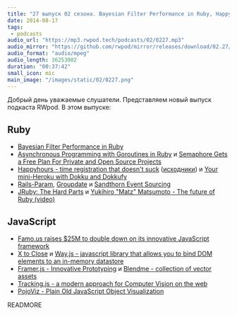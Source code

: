 ```yaml
---
title: "27 выпуск 02 сезона. Bayesian Filter Performance in Ruby, Happyhours, Rails-Param, Famo.us, X to Close, Tracking.js и прочее"
date: 2014-08-17
tags:
 - podcasts
audio_url: "https://mp3.rwpod.tech/podcasts/02/0227.mp3"
audio_mirror: "https://github.com/rwpod/mirror/releases/download/02.27/0227.mp3"
audio_format: "audio/mpeg"
audio_length: 36253002
duration: "00:37:42"
small_icon: mic
main_image: "/images/static/02/0227.png"
---
```


Добрый день уважаемые слушатели. Представляем новый выпуск подкаста RWpod. В этом выпуске:

## Ruby

 - [Bayesian Filter Performance in Ruby](http://rurounijones.github.io/blog/2014/08/11/bayesian-filter-performance-in-ruby/)
 - [Asynchronous Programming with Goroutines in Ruby](http://sndrs.ca/2014/08/12/asynchronous-programming-with-goroutines-in-ruby/) и [Semaphore Gets a Free Plan For Private and Open Source Projects](https://semaphoreapp.com/blog/2014/08/14/semaphore-gets-free.html)
 - [Happyhours - time registration that doesn't suck](https://happyhours.io/) ([исходники](https://github.com/DefactoSoftware/Hours/)) и [Your mini-Heroku with Dokku and Dokkufy](http://cristianobetta.com/blog/2014/08/05/your-mini-heroku-with-dokku-and-dokkufy/)
 - [Rails-Param](https://github.com/nicolasblanco/rails_param), [Groupdate](https://github.com/ankane/groupdate) и [Sandthorn Event Sourcing](https://github.com/Sandthorn/sandthorn)
 - [JRuby: The Hard Parts](https://speakerdeck.com/headius/jruby-the-hard-parts) и [Yukihiro "Matz" Matsumoto - The future of Ruby (video)](https://www.youtube.com/watch?v=CPoZJoHtuZ8)

## JavaScript

 - [Famo.us raises $25M to double down on its innovative JavaScript framework](http://venturebeat.com/2014/08/13/famo-us-raises-25m-to-double-down-on-javascript-app-development-framework/)
 - [X to Close](https://medium.com/re-form/x-to-close-417936dfc0dc) и [Way.js -  javascript library that allows you to bind DOM elements to an in-memory datastore](http://gwendall.github.io/way/)
 - [Framer.js - Innovative Prototyping](http://framerjs.com/) и [Blendme - collection of vector assets](http://blendme.in/)
 - [Tracking.js - a modern approach for Computer Vision on the web](http://trackingjs.com/)
 - [PojoViz - Plain Old JavaScript Object Visualization](http://maurizzzio.github.io/PojoViz/public/vulcanize.html#readme)

READMORE



